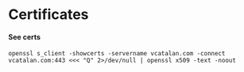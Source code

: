 # Certificates

#### See certs

```text
openssl s_client -showcerts -servername vcatalan.com -connect vcatalan.com:443 <<< "Q" 2>/dev/null | openssl x509 -text -noout
```

